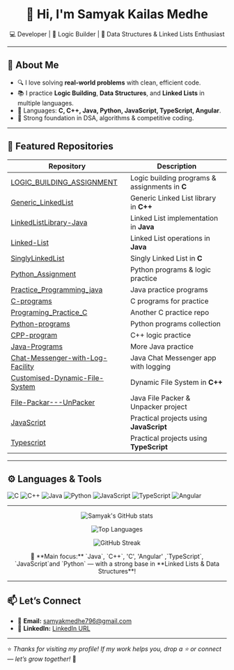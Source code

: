 <h1 align="center">👋 Hi, I'm Samyak Kailas Medhe</h1>

<p align="center">
  💻 Developer | 🧩 Logic Builder | 🔗 Data Structures & Linked Lists Enthusiast
</p>

---

## 🚀 About Me

- 🔍 I love solving **real-world problems** with clean, efficient code.
- 📚 I practice **Logic Building**, **Data Structures**, and **Linked Lists** in multiple languages.
- 🌟 Languages: **C, C++, Java, Python, JavaScript, TypeScript, Angular**.
- 🧠 Strong foundation in DSA, algorithms & competitive coding.

---

## 📌 Featured Repositories

| Repository | Description |
| ----------------------------- | ------------------------------------------------------------------------------------ |
| [LOGIC_BUILDING_ASSIGNMENT](https://github.com/Samyakmedhe/LOGIC_BUILDING_ASSIGNMENT) | Logic building programs & assignments in **C** |
| [Generic_LinkedList](https://github.com/Samyakmedhe/Generic_LinkedList) | Generic Linked List library in **C++** |
| [LinkedListLibrary-Java](https://github.com/Samyakmedhe/LinkedListLibrary-Java) | Linked List implementation in **Java** |
| [Linked-List](https://github.com/Samyakmedhe/Linked-List) | Linked List operations in **Java** |
| [SinglyLinkedList](https://github.com/Samyakmedhe/SinglyLinkedList) | Singly Linked List in **C** |
| [Python_Assignment](https://github.com/Samyakmedhe/Python_Assignment) | Python programs & logic practice |
| [Practice_Programming_java](https://github.com/Samyakmedhe/Practice_Programming_java) | Java practice programs |
| [C-programs](https://github.com/Samyakmedhe/C-programs) | C programs for practice |
| [Programing_Practice_C](https://github.com/Samyakmedhe/Programing_Practice_C) | Another C practice repo |
| [Python-programs](https://github.com/Samyakmedhe/Python-programs) | Python programs collection |
| [CPP-program](https://github.com/Samyakmedhe/CPP-program) | C++ logic practice |
| [Java-Programs](https://github.com/Samyakmedhe/Java-Programs) | More Java practice |
| [Chat-Messenger-with-Log-Facility](https://github.com/Samyakmedhe/Chat-Messenger-with-Log-Facility) | Java Chat Messenger app with logging |
| [Customised-Dynamic-File-System](https://github.com/Samyakmedhe/Customised-Dynamic-File-System) | Dynamic File System in **C++** |
| [File-Packar---UnPacker](https://github.com/Samyakmedhe/File-Packar---UnPacker) | Java File Packer & Unpacker project |
| [JavaScript](https://github.com/Samyakmedhe/JavaScript) | Practical projects using **JavaScript**  
| [Typescript](https://github.com/Samyakmedhe/Typescript-) | Practical projects using **TypeScript**
---

## ⚙️ Languages & Tools

![C](https://img.shields.io/badge/-C-00599C?style=flat-square&logo=c)
![C++](https://img.shields.io/badge/-C++-00599C?style=flat-square&logo=c%2B%2B)
![Java](https://img.shields.io/badge/-Java-007396?style=flat-square&logo=java)
![Python](https://img.shields.io/badge/-Python-3776AB?style=flat-square&logo=python)
![JavaScript](https://img.shields.io/badge/-JavaScript-F7DF1E?style=flat-square&logo=javascript)
![TypeScript](https://img.shields.io/badge/-TypeScript-3178C6?style=flat-square&logo=typescript)
![Angular](https://img.shields.io/badge/-Angular-DD0031?style=flat-square&logo=angular)

---

<p align="center"> <img src="https://github-readme-stats.vercel.app/api?username=Samyakmedhe&show_icons=true&theme=radical" alt="Samyak's GitHub stats"/> </p> <p align="center"> <img src="https://github-readme-stats.vercel.app/api/top-langs/?username=Samyakmedhe&layout=compact&theme=radical&langs_count=8&hide=css,html" alt="Top Languages"/> </p> <p align="center"> <img src="https://streak-stats.demolab.com/?user=Samyakmedhe&theme=radical" alt="GitHub Streak"/> </p> <p align="center"> 🚀 **Main focus:**  `Java`, `C++`, 'C', 'Angular' ,`TypeScript`, `JavaScript`and `Python` — with a strong base in **Linked Lists & Data Structures**! </p>

---

## 📫 Let’s Connect

- 📧 **Email:** [samyakmedhe796@gmail.com](mailto:samyakmedhe796@gmail.com)
- 💼 **LinkedIn:** [LinkedIn URL](https://www.linkedin.com/in/samyak-medhe-0200342a3/)

---

⭐ *Thanks for visiting my profile! If my work helps you, drop a ⭐ or connect — let’s grow together!* 🚀
